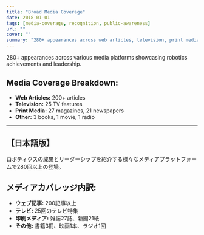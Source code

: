 ```yaml
---
title: "Broad Media Coverage"
date: 2018-01-01
tags: [media-coverage, recognition, public-awareness]
url: ""
cover: ""
summary: "280+ appearances across web articles, television, print media, books, movies, and radio."
---
```


280+ appearances across various media platforms showcasing robotics achievements and leadership.

## Media Coverage Breakdown:
- **Web Articles:** 200+ articles
- **Television:** 25 TV features
- **Print Media:** 27 magazines, 21 newspapers
- **Other:** 3 books, 1 movie, 1 radio

---

## 【日本語版】

ロボティクスの成果とリーダーシップを紹介する様々なメディアプラットフォームで280回以上の登場。

## メディアカバレッジ内訳:
- **ウェブ記事:** 200記事以上
- **テレビ:** 25回のテレビ特集
- **印刷メディア:** 雑誌27誌、新聞21紙
- **その他:** 書籍3冊、映画1本、ラジオ1回
